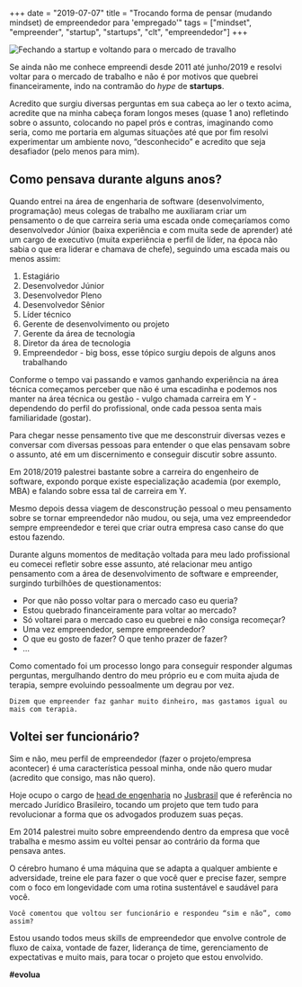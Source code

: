 +++
date = "2019-07-07"
title = "Trocando forma de pensar (mudando mindset) de empreendedor para 'empregado'"
tags = ["mindset", "empreender", "startup", "startups", "clt", "empreendedor"]
+++

![Fechando a startup e voltando para o mercado de travalho](/blog/close.jpg#center)

Se ainda não me conhece empreendi desde 2011 até junho/2019 e resolvi voltar para o mercado de trabalho e não é por motivos que quebrei financeiramente, indo na contramão do *hype* de **startups**.

Acredito que surgiu diversas perguntas em sua cabeça ao ler o texto acima, acredite que na minha cabeça foram longos meses (quase 1 ano) refletindo sobre o assunto, colocando no papel prós e contras, imaginando como seria, como me portaria em algumas situações até que por fim resolvi experimentar um ambiente novo, “desconhecido” e acredito que seja desafiador (pelo menos para mim).

## Como pensava durante alguns anos?

Quando entrei na área de engenharia de software (desenvolvimento, programação) meus colegas de trabalho me auxiliaram criar um pensamento o de que carreira seria uma escada onde começaríamos como desenvolvedor Júnior (baixa experiência e com muita sede de aprender) até um cargo de executivo (muita experiência e perfil de líder, na época não sabia o que era liderar e chamava de chefe), seguindo uma escada mais ou menos assim:

1. Estagiário
1. Desenvolvedor Júnior
1. Desenvolvedor Pleno
1. Desenvolvedor Sênior
1. Líder técnico
1. Gerente de desenvolvimento ou projeto
1. Gerente da área de tecnologia
1. Diretor da área de tecnologia
1. Empreendedor - big boss, esse tópico surgiu depois de alguns anos trabalhando

Conforme o tempo vai passando e vamos ganhando experiência na área técnica começamos perceber que não é uma escadinha e podemos nos manter na área técnica ou gestão - vulgo chamada carreira em Y - dependendo do perfil do profissional, onde cada pessoa senta mais familiaridade (gostar).

Para chegar nesse pensamento tive que me desconstruir diversas vezes e conversar com diversas pessoas para entender o que elas pensavam sobre o assunto, até em um discernimento e conseguir discutir sobre assunto.

Em 2018/2019 palestrei bastante sobre a carreira do engenheiro de software, expondo porque existe especialização academia (por exemplo, MBA) e falando sobre essa tal de carreira em Y.

Mesmo depois dessa viagem de desconstrução pessoal o meu pensamento sobre se tornar empreendedor não mudou, ou seja, uma vez empreendedor sempre empreendedor e terei que criar outra empresa caso canse do que estou fazendo.

Durante alguns momentos de meditação voltada para meu lado profissional eu comecei refletir sobre esse assunto, até relacionar meu antigo pensamento com a área de desenvolvimento de software e empreender, surgindo turbilhões de questionamentos:

- Por que não posso voltar para o mercado caso eu queria?
- Estou quebrado financeiramente para voltar ao mercado?
- Só voltarei para o mercado caso eu quebrei e não consiga recomeçar?
- Uma vez empreendedor, sempre empreendedor?
- O que eu gosto de fazer? O que tenho prazer de fazer?
- ...

Como comentado foi um processo longo para conseguir responder algumas perguntas, mergulhando dentro do meu próprio eu e com muita ajuda de terapia, sempre evoluindo pessoalmente um degrau por vez.

`Dizem que empreender faz ganhar muito dinheiro, mas gastamos igual ou mais com terapia.`

## Voltei ser funcionário?

Sim e não, meu perfil de empreendedor (fazer o projeto/empresa acontecer) é uma característica pessoal minha, onde não quero mudar (acredito que consigo, mas não quero).

Hoje ocupo o cargo de [head de engenharia](https://www.linkedin.com/feed/update/urn:li:activity:6552198793771659264/) no [Jusbrasil](https://www.jusbrasil.com.br/) que é referência no mercado Jurídico Brasileiro, tocando um projeto que tem tudo para revolucionar a forma que os advogados produzem suas peças.

Em 2014 palestrei muito sobre empreendendo dentro da empresa que você trabalha e mesmo assim eu voltei pensar ao contrário da forma que pensava antes.

O cérebro humano é uma máquina que se adapta a qualquer ambiente e adversidade, treine ele para fazer o que você quer e precise fazer, sempre com o foco em longevidade com uma rotina sustentável e saudável para você.

`Você comentou que voltou ser funcionário e respondeu “sim e não”, como assim?`

Estou usando todos meus skills de empreendedor que envolve controle de fluxo de caixa, vontade de fazer, liderança de time, gerenciamento de expectativas e muito mais, para tocar o projeto que estou envolvido.

**#evolua**

